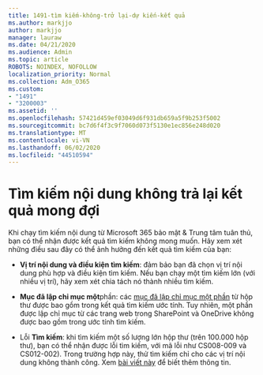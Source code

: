 ```yaml
---
title: 1491-tìm kiếm-không-trở lại-dự kiến-kết quả
ms.author: markjjo
author: markjjo
manager: lauraw
ms.date: 04/21/2020
ms.audience: Admin
ms.topic: article
ROBOTS: NOINDEX, NOFOLLOW
localization_priority: Normal
ms.collection: Adm_O365
ms.custom:
- "1491"
- "3200003"
ms.assetid: ''
ms.openlocfilehash: 57421d459ef03049d6f931db659a5f9b253f5002
ms.sourcegitcommit: bc7d6f4f3c9f7060d073f5130e1ec856e248d020
ms.translationtype: MT
ms.contentlocale: vi-VN
ms.lasthandoff: 06/02/2020
ms.locfileid: "44510594"
---
```

# <a name="content-search-not-returning-expected-results"></a>Tìm kiếm nội dung không trả lại kết quả mong đợi

Khi chạy tìm kiếm nội dung từ Microsoft 365 bảo mật & Trung tâm tuân thủ, bạn có thể nhận được kết quả tìm kiếm không mong muốn. Hãy xem xét những điều sau đây có thể ảnh hưởng đến kết quả tìm kiếm của bạn:

- **Vị trí nội dung và điều kiện tìm kiếm**: đảm bảo bạn đã chọn vị trí nội dung phù hợp và điều kiện tìm kiếm. Nếu bạn chạy một tìm kiếm lớn (với nhiều vị trí), hãy xem xét chia tách nó thành nhiều tìm kiếm.

- **Mục đã lập chỉ mục một**phần: các [mục đã lập chỉ mục một phần](https://docs.microsoft.com/microsoft-365/compliance/partially-indexed-items-in-content-search) từ hộp thư được bao gồm trong kết quả tìm kiếm ước tính. Tuy nhiên, một phần được lập chỉ mục từ các trang web trong SharePoint và OneDrive không được bao gồm trong ước tính tìm kiếm.

- Lỗi **Tìm kiếm**: khi tìm kiếm một số lượng lớn hộp thư (trên 100.000 hộp thư), bạn có thể nhận được lỗi tìm kiếm, với mã lỗi như CS008-009 và CS012-002). Trong trường hợp này, thử tìm kiếm chỉ cho các vị trí nội dung không thành công. Xem [bài viết này](https://docs.microsoft.com/microsoft-365/compliance/retry-failed-content-search) để biết thêm thông tin.
